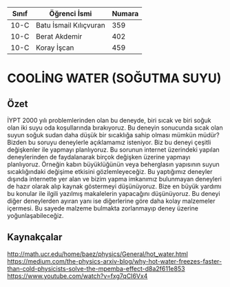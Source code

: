 

Sınıf | Öğrenci İsmi  | Numara
-------|----------------|--------
10-C   | Batu İsmail Kılıçvuran | 359
10-C   | Berat Akdemir          | 402
10-C   | Koray İşcan            | 459

# COOLİNG WATER (SOĞUTMA SUYU)
## Özet
  İYPT 2000 yılı problemlerinden olan bu deneyde, biri sıcak ve biri soğuk olan iki suyu oda koşullarında bırakıyoruz. Bu deneyin sonucunda sıcak olan suyun soğuk sudan daha düşük bir sıcaklığa sahip olması mümkün müdür? Bizden bu soruyu deneylerle açıklamamız isteniyor.
  Biz bu deneyi çeşitli değişkenler ile yapmayı planlıyoruz. Bu sorunun internet üzerindeki yapılan deneylerinden de faydalanarak birçok değişken üzerine yapmayı planlıyoruz. Örneğin kabın büyüklüğünün veya beherglasın yapısının suyun sıcaklığındaki değişime etkisini gözlemleyeceğiz. Bu yaptığımız deneyler dışında internette yer alan ve bizim yapma imkanımız bulunmayan deneyleri de hazır olarak alıp kaynak göstermeyi düşünüyoruz. Bize en büyük yardımı bu konular ile ilgili yazılmış makalelerin yapacağını düşünüyoruz. Bu deneyi diğer deneylerden ayıran yanı ise diğerlerine göre daha kolay malzemeler içermesi. Bu sayede malzeme bulmakta zorlanmayıp deney üzerine yoğunlaşabileceğiz.

## Kaynakçalar  
http://math.ucr.edu/home/baez/physics/General/hot_water.html
https://medium.com/the-physics-arxiv-blog/why-hot-water-freezes-faster-than-cold-physicists-solve-the-mpemba-effect-d8a2f611e853
https://www.youtube.com/watch?v=fxg7qCI6Vx4
